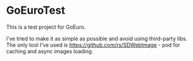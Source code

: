 # GoEuroTest

This is a test project for GoEuro.

I've tried to make it as simple as possible and avoid using third-party libs. 
The only tool I've used is https://github.com/rs/SDWebImage - pod for caching and async images loading.
